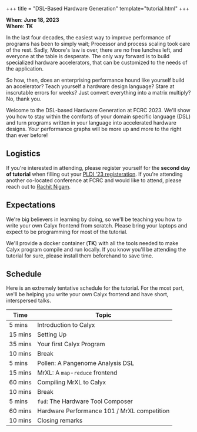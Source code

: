 +++
title = "DSL-Based Hardware Generation"
template="tutorial.html"
+++


**When**: **June 18, 2023** <br/>
**Where**: **TK**

In the last four decades, the easiest way to improve performance of programs has been to simply wait;
Processor and process scaling took care of the rest.
Sadly, Moore's law is over, there are no free lunches left, and everyone at the table is desperate.
The only way forward is to build specialized hardware accelerators, that can be customized to the needs of the application.

So how, then, does an enterprising performance hound like yourself build an accelerator?
Teach yourself a hardware design language?
Stare at inscrutable errors for weeks?
Just convert everything into a matrix multiply?
No, thank you.

Welcome to the DSL-based Hardware Generation at FCRC 2023.
We'll show you how to stay within the comforts of your domain specific language (DSL) and turn programs written in your language into accelerated hardware designs.
Your performance graphs will be more up and more to the right than ever before!

## Logistics

If you're interested in attending, please register yourself for the **second day of tutorial** when filling out your [PLDI '23 registeration][pldi-reg].
If you're attending another co-located conference at FCRC and would like to attend, please reach out to [Rachit Nigam][rachit-email].

## Expectations

We're big believers in learning by doing, so we'll be teaching you how to write your own Calyx frontend from scratch.
Please bring your laptops and expect to be programming for most of the tutorial.

We'll provide a docker container (**TK**) with all the tools needed to make Calyx program compile and run locally.
If you know you'll be attending the tutorial for sure, please install them beforehand to save time.


## Schedule

Here is an extremely tentative schedule for the tutorial.
For the most part, we'll be helping you write your own Calyx frontend and have short, interspersed talks.

| Time | Topic |
| ---- | ----- |
| 5 mins | Introduction to Calyx |
| 15 mins | Setting Up |
| 35 mins | Your first Calyx Program |
| 10 mins | Break |
| 5 mins | Pollen: A Pangenome Analysis DSL |
| 15 mins | MrXL: A `map`-`reduce` frontend |
| 60 mins | Compiling MrXL to Calyx |
| 10 mins | Break |
| 5 mins | `fud`: The Hardware Tool Composer |
| 60 mins | Hardware Performance 101 / MrXL competition |
| 10 mins | Closing remarks |


[rachit-email]: mailto:rnigam@cs.cornell.edu
[pldi-reg]: https://pldi23.sigplan.org/venue/pldi-2023-venue